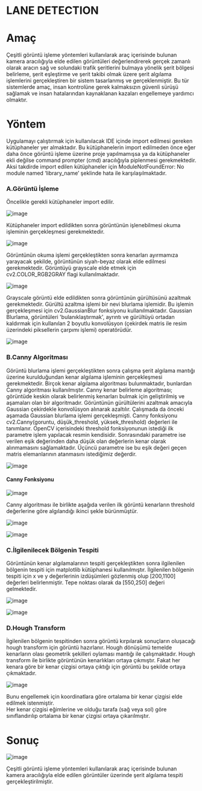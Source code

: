 # LANE DETECTION

# Amaç
Çeşitli görüntü işleme yöntemleri kullanılarak araç içerisinde bulunan kamera aracılığıyla elde edilen görüntüleri değerlendirerek gerçek zamanlı olarak aracın sağ ve solundaki trafik şeritlerini bulmaya yönelik şerit bölgesi belirleme, şerit eşleştirme ve şerit takibi olmak üzere şerit algılama işlemlerini gerçekleştiren bir sistem tasarlanmış ve gerçeklenmiştir. Bu tür sistemlerde amaç, insan kontrolüne gerek kalmaksızın güvenli sürüşü sağlamak ve insan hatalarından kaynaklanan kazaları engellemeye yardımcı olmaktır.

# Yöntem
Uygulamayı çalıştırmak için kullanılacak IDE içinde import edilmesi gereken kütüphaneler yer almaktadır. 
Bu kütüphanelerin import edilmeden önce eğer daha önce görüntü işleme üzerine proje yapılmamışsa ya da kütüphaneler ekli değilse command prompter (cmd) aracılığıyla piplenmesi gerekmektedir. Aksi takdirde import edilen kütüphaneler için ModuleNotFoundError: No module named ‘library_name’ şeklinde hata ile karşılaşılmaktadır.

### A.Görüntü İşleme
Öncelikle gerekli kütüphaneler import edilir.

![image](https://user-images.githubusercontent.com/73740709/166804915-2c9184a8-f09e-4109-8930-d89a24d0864c.png)

Kütüphaneler import edildikten sonra görüntünün işlenebilmesi okuma işleminin gerçekleşmesi gerekmektedir.

![image](https://user-images.githubusercontent.com/73740709/166805020-f0ab5bc5-76c2-44ee-a4e1-8697b4147a7e.png)

Görüntünün okuma işlemi gerçekleştikten sonra kenarları ayırmamıza yarayacak şekilde, görüntünün siyah-beyaz olarak elde edilmesi gerekmektedir. 
Görüntüyü grayscale elde etmek için  cv2.COLOR_RGB2GRAY flagi kullanılmaktadır.

![image](https://user-images.githubusercontent.com/73740709/166805088-17ac69f7-6738-4ac5-825a-dc8d2ae6f485.png)

Grayscale görüntü elde edildikten sonra görüntünün gürültüsünü azaltmak gerekmektedir. Gürültü azaltma işlemi bir nevi blurlama işlemidir. Bu işlemin gerçekleşmesi için cv2.GaussianBlur fonksiyonu kullanılmaktadır. Gaussian Blurlama, görüntüleri 'bulanıklaştırmak', ayrıntı ve gürültüyü ortadan kaldırmak için kullanılan 2 boyutlu konvolüsyon (çekirdek matris ile resim üzerindeki piksellerin çarpımı işlemi) operatörüdür.

![image](https://user-images.githubusercontent.com/73740709/166805160-52bd4f6d-fdf7-4c5a-827c-f0dd8c31a107.png)

### B.Canny Algoritması
Görüntü blurlama işlemi gerçekleştikten sonra çalışma şerit algılama mantığı üzerine kurulduğundan kenar algılama işleminin gerçekleşmesi gerekmektedir. 
Birçok kenar algılama algoritması bulunmaktadır, bunlardan Canny algoritması kullanılmıştır. 
Canny kenar belirleme algoritması; görüntüde keskin olarak belirlenmiş kenarları bulmak için geliştirilmiş ve aşamaları olan bir algoritmadır. 
Görüntünün gürültülerini azaltmak amacıyla Gaussian çekirdekle konvolüsyon alınarak azaltılır. 
Çalışmada da önceki aşamada Gaussian blurlama işlemi gerçekleşmişti. 
Canny fonksiyonu cv2.Canny(goruntu, düşük_threshold, yüksek_threshold)  değerleri ile tanımlanır. 
OpenCV içerisindeki threshold fonksiyonunun istediği ilk parametre işlem yapılacak resmin kendisidir. 
Sonrasındaki parametre ise verilen eşik değerinden daha düşük olan değerlerin kenar olarak alınmamasını sağlamaktadır. 
Üçüncü parametre ise bu eşik değeri geçen matris elemanlarının atanmasını istediğimiz değerdir.

![image](https://user-images.githubusercontent.com/73740709/166805477-3533896c-d1ab-4373-a670-4a4e485b6766.png)

#### Canny Fonksiyonu

![image](https://user-images.githubusercontent.com/73740709/166805606-1ab2a2a5-dda4-4ccf-b61d-823be154d9c8.png)

Canny algoritması ile birlikte aşağıda verilen ilk görüntü kenarların threshold değerlerine göre algılandığı ikinci şekle bürünmüştür.

![image](https://user-images.githubusercontent.com/73740709/166805679-8728ac3c-41f8-4e8f-ac5d-715dbd88ee0b.png)

![image](https://user-images.githubusercontent.com/73740709/166805728-cfbf6102-49c1-40d8-b0ec-a4f26a5c65b8.png)

### C.İlgilenilecek Bölgenin Tespiti
Görüntünün kenar algılamalarının tespiti gerçekleştikten sonra ilgilenilen bölgenin tespiti için matplotlib kütüphanesi kullanılmıştır.
İlgilenilen bölgenin tespiti için x ve y değerlerinin izdüşümleri gözlenmiş olup [200,1100] değerleri belirlenmiştir. 
Tepe noktası olarak da [550,250] değeri gelmektedir.

![image](https://user-images.githubusercontent.com/73740709/166805850-a9eb4fba-a38f-4138-b06f-c42f9ac08601.png)

![image](https://user-images.githubusercontent.com/73740709/166805899-ecce27ae-9b84-47f9-b1d4-5e9fcb7d26e0.png)

### D.Hough Transform
İlgilenilen bölgenin tespitinden sonra görüntü kırpılarak sonuçların oluşacağı hough transform için görüntü hazırlanır. 
Hough dönüşümü temelde kenarların olası geometrik şekilleri oylaması mantığı ile çalışmaktadır. 
Hough transform ile birlikte görüntünün kenarlıkları ortaya çıkmıştır. 
Fakat her kenara göre bir kenar çizgisi ortaya çıktığı için görüntü bu şekilde ortaya çıkmaktadır.

![image](https://user-images.githubusercontent.com/73740709/166806266-26d6caaf-89ee-4e6e-abbb-411328aaa7f0.png)

Bunu engellemek için koordinatlara göre ortalama bir kenar çizgisi elde edilmek istenmiştir.  
Her kenar çizgisi eğimlerine ve olduğu tarafa (sağ veya sol) göre sınıflandırılıp ortalama bir kenar çizgisi ortaya çıkarılmıştır.

# Sonuç

![image](https://user-images.githubusercontent.com/73740709/166806443-7662628f-d8a2-4d22-a540-5fb415324276.png)

Çeşitli görüntü işleme yöntemleri kullanılarak araç içerisinde bulunan kamera aracılığıyla elde edilen görüntüler üzerinde şerit algılama tespiti gerçekleştirilmiştir.
